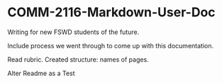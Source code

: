 # COMM-2116-Markdown-User-Doc

Writing for new FSWD students of the future.

Include process we went through to come up with this documentation.

Read rubric.
Created structure: names of pages.

Alter Readme as a Test